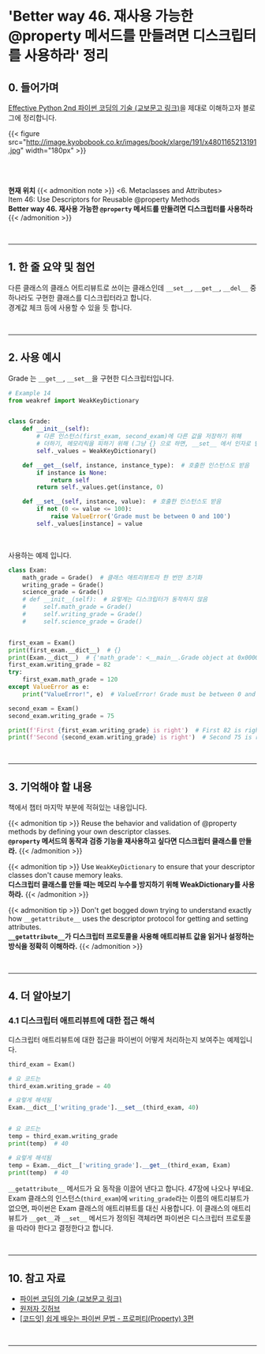 # 'Better way 46. 재사용 가능한 @property 메서드를 만들려면 디스크립터를 사용하라' 정리


## 0. 들어가며

[Effective Python 2nd 파이썬 코딩의 기술 (교보문고 링크)](http://digital.kyobobook.co.kr/digital/ebook/ebookDetail.ink?selectedLargeCategory=001&barcode=4801165213191&orderClick=LEH&Kc=)을 제대로 이해하고자 블로그에 정리합니다.

{{< figure src="http://image.kyobobook.co.kr/images/book/xlarge/191/x4801165213191.jpg" width="180px" >}}

<br/>
<br/>

**현재 위치**
{{< admonition note >}}
<6. Metaclasses and Attributes>  
Item 46: Use Descriptors for Reusable @property Methods  
**Better way 46. 재사용 가능한 `@property` 메서드를 만들려면 디스크립터를 사용하라**
{{< /admonition >}}


<br/>

---

## 1. 한 줄 요약 및 첨언

다른 클래스의 클래스 어트리뷰트로 쓰이는 클래스인데 `__set__`, `__get__`, `__del__` 중 하나라도 구현한 클래스를 디스크립터라고 합니다.  
경계값 체크 등에 사용할 수 있을 듯 합니다.


<br/>

---

## 2. 사용 예시

Grade 는 `__get__`, `__set__`을 구현한 디스크립터입니다.

```python
# Example 14
from weakref import WeakKeyDictionary


class Grade:
    def __init__(self):
        # 다른 인스턴스(first_exam, second_exam)에 다른 값을 저장하기 위해
        # 더하기, 메모리릭을 피하기 위해 (그냥 {} 으로 하면, __set__ 에서 인자로 받은 instance 가 안 없어짐)
        self._values = WeakKeyDictionary()

    def __get__(self, instance, instance_type):  # 호출한 인스턴스도 받음
        if instance is None:
            return self
        return self._values.get(instance, 0)

    def __set__(self, instance, value):  # 호출한 인스턴스도 받음
        if not (0 <= value <= 100):
            raise ValueError('Grade must be between 0 and 100')
        self._values[instance] = value
```


<br>

사용하는 예제 입니다.

```python
class Exam:
    math_grade = Grade()  # 클래스 애트리뷰트라 한 번만 초기화
    writing_grade = Grade()
    science_grade = Grade()
    # def __init__(self):  # 요렇게는 디스크립터가 동작하지 않음
    #     self.math_grade = Grade()
    #     self.writing_grade = Grade()
    #     self.science_grade = Grade()


first_exam = Exam()
print(first_exam.__dict__)  # {}
print(Exam.__dict__)  # {'math_grade': <__main__.Grade object at 0x000002A0D1999730>, ... }
first_exam.writing_grade = 82
try:
    first_exam.math_grade = 120
except ValueError as e:
    print("ValueError!", e)  # ValueError! Grade must be between 0 and 100

second_exam = Exam()
second_exam.writing_grade = 75

print(f'First {first_exam.writing_grade} is right')  # First 82 is right
print(f'Second {second_exam.writing_grade} is right')  # Second 75 is right
```

<br/>

---

## 3. 기억해야 할 내용

책에서 챕터 마지막 부분에 적혀있는 내용입니다.

{{< admonition tip >}}
Reuse the behavior and validation of @property methods by defining your own descriptor classes.  
**`@property` 메서드의 동작과 검증 기능을 재사용하고 싶다면 디스크립터 클래스를 만들라.**
{{< /admonition >}}

{{< admonition tip >}}
Use `WeakKeyDictionary` to ensure that your descriptor classes don't cause memory leaks.  
**디스크립터 클래스를 만들 때는 메모리 누수를 방지하기 위해 WeakDictionary를 사용하라.**
{{< /admonition >}}

{{< admonition tip >}}
Don't get bogged down trying to understand exactly how `__getattribute__` uses the descriptor protocol for getting and setting attributes.  
**`__getattribute__`가 디스크립터 프로토콜을 사용해 애트리뷰트 값을 읽거나 설정하는 방식을 정확히 이해하라.**
{{< /admonition >}}

<br/>

---

## 4. 더 알아보기

### 4.1 디스크립터 애트리뷰트에 대한 접근 해석

디스크립터 애트리뷰트에 대한 접근을 파이썬이 어떻게 처리하는지 보여주는 예제입니다.

```python
third_exam = Exam()

# 요 코드는
third_exam.writing_grade = 40

# 요렇게 해석됨
Exam.__dict__['writing_grade'].__set__(third_exam, 40)


# 요 코드는
temp = third_exam.writing_grade
print(temp)  # 40

# 요렇게 해석됨
temp = Exam.__dict__['writing_grade'].__get__(third_exam, Exam)
print(temp)  # 40
```

`__getattribute__` 메서드가 요 동작을 이끌어 낸다고 합니다. 47장에 나오나 부네요.  
Exam 클래스의 인스턴스(`third_exam`)에 `writing_grade`라는 이름의 애트리뷰트가 없으면, 파이썬은 Exam 클래스의 애트리뷰트를 대신 사용합니다. 이 클래스의 애트리뷰트가 `__get__`과 `__set__` 메서드가 정의된 객체라면 파이썬은 디스크립터 프로토콜을 따라야 한다고 결정한다고 합니다.

<br/>

---


## 10. 참고 자료

- [파이썬 코딩의 기술 (교보문고 링크)](http://digital.kyobobook.co.kr/digital/ebook/ebookDetail.ink?selectedLargeCategory=001&barcode=4801165213191&orderClick=LEH&Kc=)
- [원저자 깃허브](https://github.com/bslatkin/effectivepython/blob/master/example_code/item_46.py)
- [[코드잇] 쉽게 배우는 파이썬 문법 - 프로퍼티(Property) 3편](https://blog.naver.com/codeitofficial/221701646124)

<br/>

---
